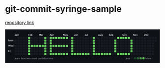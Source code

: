 # git-commit-syringe-sample

[repository link](https://github.com/birariro/git-commit-syringe)


<p align="center">
    <img src="https://github.com/birariro/git-commit-syringe/blob/main/img/result.png?raw=true"/>
</p>
